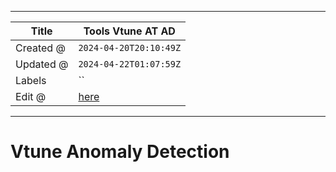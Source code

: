 -----

| Title     | Tools Vtune AT AD                                 |
| --------- | ------------------------------------------------- |
| Created @ | `2024-04-20T20:10:49Z`                            |
| Updated @ | `2024-04-22T01:07:59Z`                            |
| Labels    | \`\`                                              |
| Edit @    | [here](https://github.com/junxnone/opt/issues/61) |

-----

# Vtune Anomaly Detection
